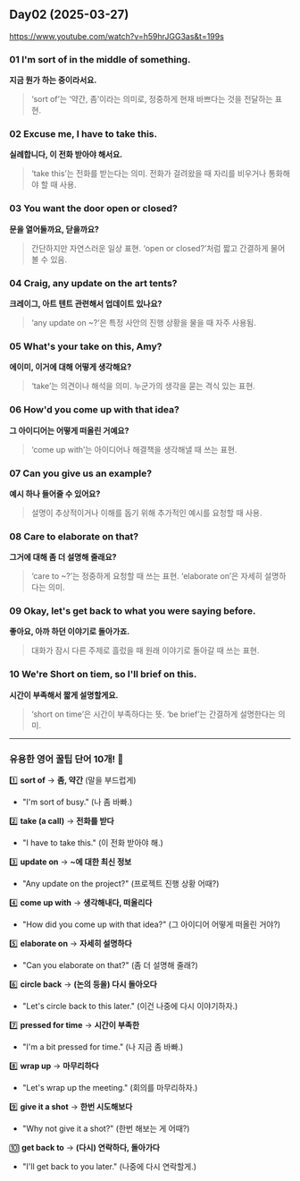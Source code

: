## Day02 (2025-03-27)
https://www.youtube.com/watch?v=h59hrJGG3as&t=199s

### 01 I'm sort of in the middle of something.
**지금 뭔가 하는 중이라서요.**
> ‘sort of’는 ‘약간, 좀’이라는 의미로, 정중하게 현재 바쁘다는 것을 전달하는 표현.
>

### 02 Excuse me, I have to take this.
**실례합니다, 이 전화 받아야 해서요.**

> ‘take this’는 전화를 받는다는 의미. 전화가 걸려왔을 때 자리를 비우거나 통화해야 할 때 사용.
>

### 03 You want the door open or closed?
**문을 열어둘까요, 닫을까요?**

> 간단하지만 자연스러운 일상 표현. ‘open or closed?’처럼 짧고 간결하게 물어볼 수 있음.
>

### 04 Craig, any update on the art tents?
**크레이그, 아트 텐트 관련해서 업데이트 있나요?**

> ‘any update on ~?’은 특정 사안의 진행 상황을 물을 때 자주 사용됨.
>

### 05 What's your take on this, Amy?
**에이미, 이거에 대해 어떻게 생각해요?**

> ‘take’는 의견이나 해석을 의미. 누군가의 생각을 묻는 격식 있는 표현.
>

### 06 How'd you come up with that idea?
**그 아이디어는 어떻게 떠올린 거예요?**

> ‘come up with’는 아이디어나 해결책을 생각해낼 때 쓰는 표현.
>

### 07 Can you give us an example?
**예시 하나 들어줄 수 있어요?**

> 설명이 추상적이거나 이해를 돕기 위해 추가적인 예시를 요청할 때 사용.
>

### 08 Care to elaborate on that?
**그거에 대해 좀 더 설명해 줄래요?**

> ‘care to ~?’는 정중하게 요청할 때 쓰는 표현. ‘elaborate on’은 자세히 설명하다는 의미.
>

### 09 Okay, let's get back to what you were saying before.
**좋아요, 아까 하던 이야기로 돌아가죠.**

> 대화가 잠시 다른 주제로 흘렀을 때 원래 이야기로 돌아갈 때 쓰는 표현.
>

### 10 We're Short on tiem, so I'll brief on this.
**시간이 부족해서 짧게 설명할게요.**

> ‘short on time’은 시간이 부족하다는 뜻. ‘be brief’는 간결하게 설명한다는 의미.


---

### **유용한 영어 꿀팁 단어 10개!** 🚀

1️⃣ **sort of** → **좀, 약간** (말을 부드럽게)

- "I'm sort of busy." (나 좀 바빠.)

2️⃣ **take (a call)** → **전화를 받다**

- "I have to take this." (이 전화 받아야 해.)

3️⃣ **update on** → **~에 대한 최신 정보**

- "Any update on the project?" (프로젝트 진행 상황 어때?)

4️⃣ **come up with** → **생각해내다, 떠올리다**

- "How did you come up with that idea?" (그 아이디어 어떻게 떠올린 거야?)

5️⃣ **elaborate on** → **자세히 설명하다**

- "Can you elaborate on that?" (좀 더 설명해 줄래?)

6️⃣ **circle back** → **(논의 등을) 다시 돌아오다**

- "Let's circle back to this later." (이건 나중에 다시 이야기하자.)

7️⃣ **pressed for time** → **시간이 부족한**

- "I'm a bit pressed for time." (나 지금 좀 바빠.)

8️⃣ **wrap up** → **마무리하다**

- "Let's wrap up the meeting." (회의를 마무리하자.)

9️⃣ **give it a shot** → **한번 시도해보다**

- "Why not give it a shot?" (한번 해보는 게 어때?)

🔟 **get back to** → **(다시) 연락하다, 돌아가다**

- "I'll get back to you later." (나중에 다시 연락할게.)
